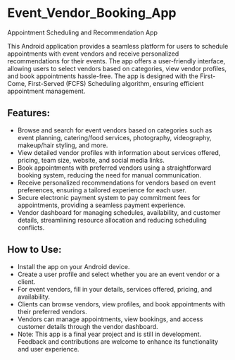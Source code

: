 # Event_Vendor_Booking_App
Appointment Scheduling and Recommendation App

This Android application provides a seamless platform for users to schedule appointments with event vendors and receive personalized recommendations for their events. The app offers a user-friendly interface, allowing users to select vendors based on categories, view vendor profiles, and book appointments hassle-free. The app is designed with the First-Come, First-Served (FCFS) Scheduling algorithm, ensuring efficient appointment management.

## Features:

* Browse and search for event vendors based on categories such as event planning, catering/food services, photography, videography, makeup/hair styling, and more.
* View detailed vendor profiles with information about services offered, pricing, team size, website, and social media links.
* Book appointments with preferred vendors using a straightforward booking system, reducing the need for manual communication.
* Receive personalized recommendations for vendors based on event preferences, ensuring a tailored experience for each user.
* Secure electronic payment system to pay commitment fees for appointments, providing a seamless payment experience.
* Vendor dashboard for managing schedules, availability, and customer details, streamlining resource allocation and reducing scheduling conflicts.

## How to Use:

* Install the app on your Android device.
* Create a user profile and select whether you are an event vendor or a client.
* For event vendors, fill in your details, services offered, pricing, and availability.
* Clients can browse vendors, view profiles, and book appointments with their preferred vendors.
* Vendors can manage appointments, view bookings, and access customer details through the vendor dashboard.
* Note: This app is a final year project and is still in development. Feedback and contributions are welcome to enhance its functionality and user experience.
